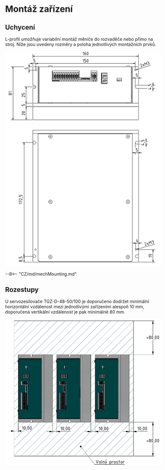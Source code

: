 # Montáž zařízení
## Uchycení
L-profil umožňuje variabilní montáž měniče do rozvaděče nebo přímo na stroj. Níže jsou uvedeny rozměry a poloha jednotlivých montážních prvků.

![TGZ-D-48-50/100 Mounting](../img/mounting.jpg)

--8<-- "CZ/md/mechMounting.md"

## Rozestupy
U servozesilovače TGZ-D-48-50/100 je doporučeno dodržet minimální horizontální vzdálenost mezi jednotlivými zařízeními alespoň 10 mm, doporučená vertikální vzdálenost je pak minimálně 80 mm.

![TGZ-D-48-50/100 Distance](../../../../source/CZ/img/placement2.png)
